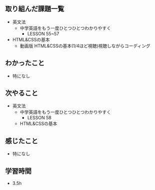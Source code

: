 ## 取り組んだ課題一覧
- 英文法
  - 中学英語をもう一度ひとつひとつわかりやすく
    - LESSON 55~57
- HTML&CSSの基本
  - 動画版 HTML&CSSの基本(1/4ほど視聴)視聴しながらコーディング
## わかったこと
- 特になし
## 次やること
- 英文法
  - 中学英語をもう一度ひとつひとつわかりやすく
    - LESSON 58
  - HTML&CSSの基本
## 感じたこと
- 特になし
## 学習時間
- 3.5h
